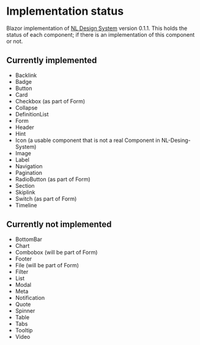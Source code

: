 # Implementation status
Blazor implementation of [NL Design System](https://nl-design-system.gitlab.io/nl-design-system/index.html) version 0.1.1.
This holds the status of each component; if there is an implementation of this component or not.

## Currently implemented

- Backlink
- Badge
- Button
- Card
- Checkbox (as part of Form)
- Collapse
- DefinitionList
- Form
- Header
- Hint
- Icon (a usable component that is not a real Component in NL-Desing-System)
- Image
- Label
- Navigation
- Pagination
- RadioButton (as part of Form)
- Section
- Skiplink
- Switch (as part of Form)
- Timeline

## Currently not implemented

- BottomBar
- Chart
- Combobox (will be part of Form)
- Footer
- File (will be part of Form)
- Filter
- List
- Modal
- Meta
- Notification
- Quote
- Spinner
- Table
- Tabs
- Tooltip
- Video